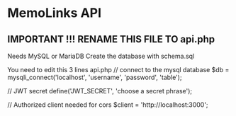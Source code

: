 # MemoLinks API

## IMPORTANT !!! RENAME THIS FILE TO api.php

Needs MySQL or MariaDB
Create the database with schema.sql

You need to edit this 3 lines api.php
// connect to the mysql database
$db = mysqli_connect('localhost', 'username', 'password', 'table');

// JWT secret
define('JWT_SECRET', 'choose a secret phrase');

// Authorized client needed for cors
$client = 'http://localhost:3000';
